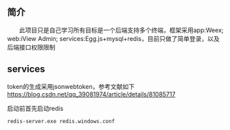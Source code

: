 ## 简介
&emsp;&emsp;此项目只是自己学习所有目标是一个后端支持多个终端，框架采用app:Weex; web:iView Admin; services:Egg.js+mysql+redis，目前只做了简单登录，以及后端接口权限限制

## services
token的生成采用jsonwebtoken，参考文献如下
https://blog.csdn.net/qq_39081974/article/details/81085717

启动前首先启动redis
```bush
redis-server.exe redis.windows.conf
```